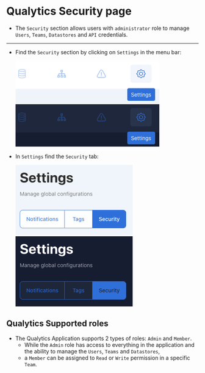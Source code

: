 # Qualytics Security page

* The `Security` section allows users with `administrator` role to manage `Users`, `Teams`, `Datastores` and `API` credentials.

---

* Find the `Security` section by clicking on `Settings` in the menu bar:

  ![Screenshot](../assets/notifications/settings-tab-light.png#only-light)
  ![Screenshot](../assets/notifications/settings-tab-dark.png#only-dark)

* In `Settings` find the `Security` tab:

  ![Screenshot](../assets/security/security-tab-light.png#only-light)
  ![Screenshot](../assets/security/security-tab-dark.png#only-dark)

## Qualytics Supported roles

* The Qualytics Application supports 2 types of roles: `Admin` and `Member`.
    * While the `Admin` role has access to everything in the application and the ability to manage the `Users`, `Teams` and `Datastores`,
    * a `Member` can be assigned to `Read` or `Write` permission in a specific `Team`.

